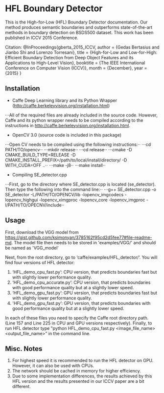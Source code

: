 # HFL Boundary Detector

This is the High-for-Low (HFL) Boundary Detector documentation. Our method produces semantic boundaries and outperforms state-of-the-art methods in boundary detection on BSDS500 dataset. This work has been published in ICCV 2015 Conference.

Citation:
@InProceedings{gberta_2015_ICCV,
author = {Gedas Bertasius and Jianbo Shi and Lorenzo Torresani},
title = {High-for-Low and Low-for-High:
Efficient Boundary Detection from Deep Object Features and its Applications to High-Level Vision},
booktitle = {The IEEE International Conference on Computer Vision (ICCV)},
month = {December},
year = {2015}
}

## Installation

* Caffe Deep Learning library and its Python Wrapper (http://caffe.berkeleyvision.org/installation.html)

⋅⋅⋅All of the required files are already included in the source code. However, Caffe and its python wrapper needs to be compiled according to the instructions in http://caffe.berkeleyvision.org/installation.html. 

* OpenCV 3.0 (source code is included in this package)
 
⋅⋅⋅Open CV needs to be compiled using the following instructions:⋅⋅
⋅⋅⋅cd PATH/TO/opencv⋅⋅
⋅⋅⋅mkdir release⋅⋅
⋅⋅⋅cd release⋅⋅
⋅⋅⋅cmake -D CMAKE_BUILD_TYPE=RELEASE -D CMAKE_INSTALL_PREFIX=/path/to/local/install/directory/ -D WITH_CUDA=OFF ..⋅⋅
⋅⋅⋅make -j8⋅⋅
⋅⋅⋅make install⋅⋅

* Compiling SE_detector.cpp

⋅⋅⋅First, go to the directory where SE_detector.cpp is located (se_detector). Then type the following into the command line:⋅⋅
⋅⋅⋅g++ SE_detector.cpp -o SE_detector -L/PATH/TO/OPENCV/lib -lopencv_imgcodecs -lopencv_highgui -lopencv_ximgproc -lopencv_core -lopencv_imgproc -I/PATH/TO/OPECNV/include⋅⋅


## Usage

First, download the VGG model from https://gist.github.com/ksimonyan/3785162f95cd2d5fee77#file-readme-md. The model file then needs to be stored in 'examples/VGG/' and should be named as 'VGG_model'

Next, from the root directory, go to ‘caffe/examples/HFL_detector/‘. You will find four versions of HFL detector:

1. ‘HFL_demo_cpu_fast.py’: CPU version, that predicts boundaries fast but with slightly lower performance quality.
2. ‘HFL_demo_cpu_accurate.py’: CPU version, that predicts boundaries with good performance quality but at a slightly lower speed.
3. ‘HFL_demo_gpu_fast.py’: GPU version, that predicts boundaries fast but with slightly lower performance quality.
4. 'HFL_demo_gpu_fast.py’: GPU version, that predicts boundaries with good performance quality but at a slightly lower speed.

In each of these files you need to specify the Caffe root directory path. (Line 157 and Line 225 in CPU and GPU versions respectively). Finally, to run HFL detector type "python HFL_demo_cpu_fast.py <image_file_name> <output_file_name>” in the command line.


## Misc. Notes

1. For highest speed it is recommended to run the HFL detector on GPU. However, it can also be used with CPUs.
2. The network should be cached in memory for higher efficiency.
3. Due to some implementation differences, the results achieved by this HFL version and the results presented in our ICCV paper are a bit different.


